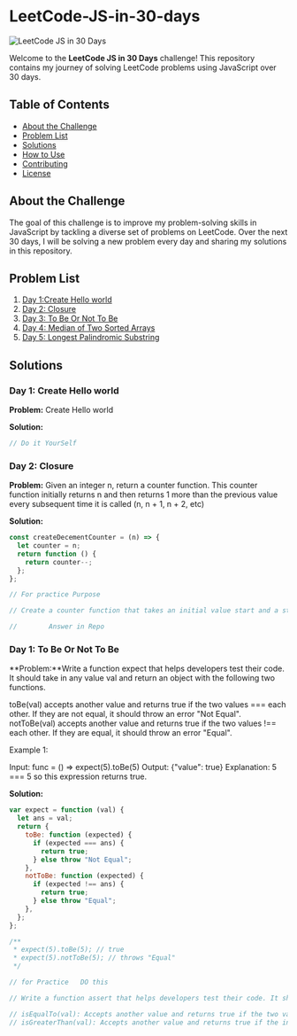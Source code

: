# LeetCode-JS-in-30-days

![LeetCode JS in 30 Days](https://leetcode.com/studyplan/30-days-of-javascript/)

Welcome to the **LeetCode JS in 30 Days** challenge! This repository contains my journey of solving LeetCode problems using JavaScript over 30 days.

## Table of Contents

- [About the Challenge](#about-the-challenge)
- [Problem List](#problem-list)
- [Solutions](#solutions)
- [How to Use](#how-to-use)
- [Contributing](#contributing)
- [License](#license)

## About the Challenge

The goal of this challenge is to improve my problem-solving skills in JavaScript by tackling a diverse set of problems on LeetCode. Over the next 30 days, I will be solving a new problem every day and sharing my solutions in this repository.

## Problem List

1. [Day 1:Create Hello world](#day-1-Create-Hello-world)
2. [Day 2: Closure](#day-2-Closure)
3. [Day 3: To Be Or Not To Be](#day-3-To-Be-Or-Not-To-Be)
4. [Day 4: Median of Two Sorted Arrays](#day-4-median-of-two-sorted-arrays)
5. [Day 5: Longest Palindromic Substring](#day-5-longest-palindromic-substring)
<!-- Add more days as needed -->

## Solutions

### Day 1: Create Hello world

**Problem:** Create Hello world

**Solution:**

```javascript
// Do it YourSelf
```

### Day 2: Closure

**Problem:** Given an integer n, return a counter function. This counter function initially returns n and then returns 1 more than the previous value every subsequent time it is called (n, n + 1, n + 2, etc)

**Solution:**

```javascript
const createDecementCounter = (n) => {
  let counter = n;
  return function () {
    return counter--;
  };
};

// For practice Purpose

// Create a counter function that takes an initial value start and a step value step. The counter function should start at start and increase by step with each call.

//        Answer in Repo
```

### Day 1: To Be Or Not To Be

**Problem:**Write a function expect that helps developers test their code. It should take in any value val and return an object with the following two functions.

toBe(val) accepts another value and returns true if the two values === each other. If they are not equal, it should throw an error "Not Equal".
notToBe(val) accepts another value and returns true if the two values !== each other. If they are equal, it should throw an error "Equal".

Example 1:

Input: func = () => expect(5).toBe(5)
Output: {"value": true}
Explanation: 5 === 5 so this expression returns true.

**Solution:**

```javascript
var expect = function (val) {
  let ans = val;
  return {
    toBe: function (expected) {
      if (expected === ans) {
        return true;
      } else throw "Not Equal";
    },
    notToBe: function (expected) {
      if (expected !== ans) {
        return true;
      } else throw "Equal";
    },
  };
};

/**
 * expect(5).toBe(5); // true
 * expect(5).notToBe(5); // throws "Equal"
 */

// for Practice   DO this

// Write a function assert that helps developers test their code. It should take in any value val and return an object with the following two functions:

// isEqualTo(val): Accepts another value and returns true if the two values == each other. If they are not equal, it should throw an error "Values are not equal".
// isGreaterThan(val): Accepts another value and returns true if the initial value is greater than the argument. If it is not, it should throw an error "Initial value is not greater".
```
